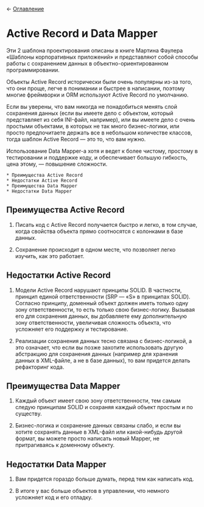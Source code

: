 ← [Оглавление](https://github.com/lutov/interview/blob/main/README.md)

# Active Record и Data Mapper

Эти 2 шаблона проектирования описаны в книге Мартина Фаулера «Шаблоны корпоративных приложений» и представляют собой способы работы с сохранением данных в объектно-ориентированном программировании.

Объекты Active Record исторически были очень популярны из-за того, что они проще, легче в понимании и быстрее в написании, поэтому многие фреймворки и ORM используют Active Record по умолчанию.

Если вы уверены, что вам никогда не понадобиться менять слой сохранения данных (если вы имеете дело с объектом, который представляет из себя INI-файл, например), или вы имеете дело с очень простыми объектами, в которых не так много бизнес-логики, или просто предпочитаете держать все в небольшом количестве классов, тогда шаблон Active Record — это то, что вам нужно.

Использование Data Mapper-а хотя и ведет к более чистому, простому в тестировании и поддержке коду, и обеспечивает большую гибкость, цена этому, — повышение сложности.

    * Преимущества Active Record
    * Недостатки Active Record
    * Преимущества Data Mapper
    * Недостатки Data Mapper
        
## Преимущества Active Record

1. Писать код с Active Record получается быстро и легко, в том случае, когда свойства объекта прямо соотносятся с колонками в базе данных.

2. Сохранение происходит в одном месте, что позволяет легко изучить, как это работает.

## Недостатки Active Record

1. Модели Active Record нарушают принципы SOLID. В частности, принцип единой ответственности (SRP — «S» в принципах SOLID). Согласно принципу, доменный объект должен иметь только одну зону ответственности, то есть только свою бизнес-логику. Вызывая его для сохранения данных, вы добавляете ему дополнительную зону ответственности, увеличивая сложность объекта, что усложняет его поддержку и тестирование.

3. Реализации сохранения данных тесно связана с бизнес-логикой, а это означает, что если вы позже захотите использовать другую абстракцию для сохранения данных (например для хранения данных в XML-файле, а не в базе данных), то вам придется делать рефакторинг кода.

## Преимущества Data Mapper

1. Каждый объект имеет свою зону ответственности, тем самым следую принципам SOLID и сохраняя каждый объект простым и по существу.

2. Бизнес-логика и сохранение данных связаны слабо, и если вы хотите сохранять данные в XML-файл или какой-нибудь другой формат, вы можете просто написать новый Mapper, не притрагиваясь к доменному объекту.

## Недостатки Data Mapper

1. Вам придется гораздо больше думать, перед тем как написать код.

2. В итоге у вас больше объектов в управлении, что немного усложняет код и его отладку.
